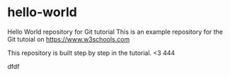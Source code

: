 # hello-world
Hello World repository for Git tutorial
This is an example repository for the Git tutoial on https://www.w3schools.com

This repository is built step by step in the tutorial. <3 444

dfdf